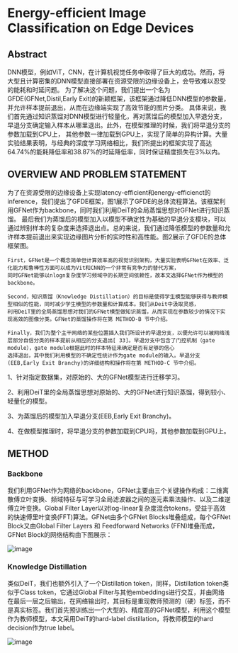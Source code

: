 # Energy-efficient Image Classification on Edge Devices

## Abstract
DNN模型，例如ViT，CNN，在计算机视觉任务中取得了巨大的成功。然而，将大型且计算密集的DNN模型直接部署在资源受限的边缘设备上，会导致难以忍受的能耗和时延问题。
为了解决这个问题，我们提出一个名为GFDE(GFNet,Distil,Early Exit)的新颖框架，该框架通过降低DNN模型的参数量，并允许样本提前退出，从而在边缘端实现了高效节能的图片分类。
具体来说，我们首先通过知识蒸馏对DNN模型进行轻量化，再对蒸馏后的模型加入早退分支，早退分支确定输入样本从哪里退出。此外，在模型推理的时候，我们将早退分支的参数加载到CPU上，
其他参数一律加载到GPU上，实现了简单的异构计算。大量实验结果表明，与经典的深度学习网络相比，我们所提出的框架实现了高达64.74%的能耗降低率和38.87%的时延降低率，同时保证精度损失在3%以内。

## OVERVIEW AND PROBLEM STATEMENT
为了在资源受限的边缘设备上实现latency-efficient和energy-efficienct的inference，我们提出了GFDE框架，图1展示了GFDE的总体流程算法。该框架利用GFNet作为backbone，同时我们利用DeiT的全局蒸馏思想对GFNet进行知识蒸馏。
最后我们为蒸馏后的模型加入以模型不确定性为基础的早退分支模块，可以通过辨别样本的复杂度来选择退出点。总的来说，我们通过降低模型的参数量和允许样本提前退出来实现边缘图片分析的实时性和高性能。图2展示了GFDE的总体框架图。

    First，GFNet是一个概念简单但计算效率高的视觉识别架构，大量实验表明GFNet在效率、泛化能力和鲁棒性方面可以成为Vit和CNN的一个非常有竞争力的替代方案，
    同时GFNet能够以nlogn复杂度学习频域中的长期空间依赖性，故本文选择GFNet作为模型的backbone。

    Second，知识蒸馏（Knowledge Distillation）的目标是使得学生模型能够获得与教师模型相似的性能，同时减少学生模型的参数量和计算成本。我们从Deit中汲取灵感，
    利用DeiT里的全局蒸馏思想对我们的GFNet模型做知识蒸馏，从而实现在参数较少的情况下实现高效的图像分类。GFNet的蒸馏操作将在第 METHOD-B 节中介绍。

    Finally，我们为整个主干网络的某些位置插入我们所设计的早退分支，以便允许可以被网络浅层部分自信分类的样本提前从相应的分支退出[ 33]。早退分支中包含了门控机制（gate module），gate module根据此时的样本特征来确定是否有足够的信心
    选择退出，其中我们利用模型的不确定性统计作为gate module的输入。早退分支(EEB,Early Exit Branchy)的详细结构和操作将在第 METHOD-C 节中介绍。

1、针对指定数据集，对原始的、大的GFNet模型进行迁移学习。

2、利用DeiT里的全局蒸馏思想对原始的、大的GFNet进行知识蒸馏，得到较小、轻量化的模型。

3、为蒸馏后的模型加入早退分支(EEB,Early Exit Branchy)。

4、在做模型推理时，将早退分支的参数加载到CPU吗，其他参数加载到GPU上。

## METHOD
### Backbone

  我们利用GFNet作为网络的backbone，GFNet主要由三个关键操作构成：二维离散傅立叶变换、频域特征与可学习全局滤波器之间的逐元素乘法操作、以及二维逆傅立叶变换。Global Filter Layer以对log-linear复杂度混合tokens，受益于高效的快速傅里叶变换(FFT)算法。GFNet由多个GFNet Blocks堆叠组成，每个GFNet Block又由Global Filter Layers 和 Feedforward Networks (FFN)堆叠而成，GFNet Block的网络结构由下图展示：

![image](https://github.com/user-attachments/assets/5a3a6810-36e1-455d-914b-5c27ae5c1989)

### Knowledge Distillation

类似DeiT，我们也额外引入了一个Distillation token，同样，Distillation token类似于Class token，它通过Global Filter与其他embeddings进行交互，并由网络在最后一层之后输出，在网络输出时，其目标是重现教师预测的（硬）标签，而不是真实标签。我们首先预训练出一个大型的、精度高的GFNet模型，利用这个模型作为教师模型，本文采用DeiT的hard-label distillation，将教师模型的hard decision作为true label。

![image](https://github.com/user-attachments/assets/73ee700c-b774-4282-8f50-3133579376a2)


